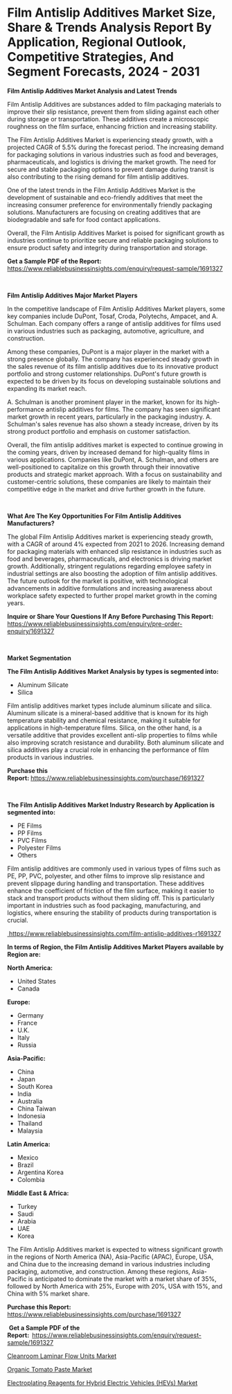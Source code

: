 <p><h1>Film Antislip Additives Market Size, Share & Trends Analysis Report By Application, Regional Outlook, Competitive Strategies, And Segment Forecasts, 2024 - 2031</h1></p><p><strong>Film Antislip Additives Market Analysis and Latest Trends</strong></p>
<p><p>Film Antislip Additives are substances added to film packaging materials to improve their slip resistance, prevent them from sliding against each other during storage or transportation. These additives create a microscopic roughness on the film surface, enhancing friction and increasing stability.</p><p>The Film Antislip Additives Market is experiencing steady growth, with a projected CAGR of 5.5% during the forecast period. The increasing demand for packaging solutions in various industries such as food and beverages, pharmaceuticals, and logistics is driving the market growth. The need for secure and stable packaging options to prevent damage during transit is also contributing to the rising demand for film antislip additives.</p><p>One of the latest trends in the Film Antislip Additives Market is the development of sustainable and eco-friendly additives that meet the increasing consumer preference for environmentally friendly packaging solutions. Manufacturers are focusing on creating additives that are biodegradable and safe for food contact applications.</p><p>Overall, the Film Antislip Additives Market is poised for significant growth as industries continue to prioritize secure and reliable packaging solutions to ensure product safety and integrity during transportation and storage.</p></p>
<p><strong>Get a Sample PDF of the Report:&nbsp;</strong> <a href="https://www.reliablebusinessinsights.com/enquiry/request-sample/1691327">https://www.reliablebusinessinsights.com/enquiry/request-sample/1691327</a></p>
<p>&nbsp;</p>
<p><strong>Film Antislip Additives Major Market Players</strong></p>
<p><p>In the competitive landscape of Film Antislip Additives Market players, some key companies include DuPont, Tosaf, Croda, Polytechs, Ampacet, and A. Schulman. Each company offers a range of antislip additives for films used in various industries such as packaging, automotive, agriculture, and construction.</p><p>Among these companies, DuPont is a major player in the market with a strong presence globally. The company has experienced steady growth in the sales revenue of its film antislip additives due to its innovative product portfolio and strong customer relationships. DuPont's future growth is expected to be driven by its focus on developing sustainable solutions and expanding its market reach.</p><p>A. Schulman is another prominent player in the market, known for its high-performance antislip additives for films. The company has seen significant market growth in recent years, particularly in the packaging industry. A. Schulman's sales revenue has also shown a steady increase, driven by its strong product portfolio and emphasis on customer satisfaction.</p><p>Overall, the film antislip additives market is expected to continue growing in the coming years, driven by increased demand for high-quality films in various applications. Companies like DuPont, A. Schulman, and others are well-positioned to capitalize on this growth through their innovative products and strategic market approach. With a focus on sustainability and customer-centric solutions, these companies are likely to maintain their competitive edge in the market and drive further growth in the future.</p></p>
<p>&nbsp;</p>
<p><strong>What Are The Key Opportunities For Film Antislip Additives Manufacturers?</strong></p>
<p><p>The global Film Antislip Additives market is experiencing steady growth, with a CAGR of around 4% expected from 2021 to 2026. Increasing demand for packaging materials with enhanced slip resistance in industries such as food and beverages, pharmaceuticals, and electronics is driving market growth. Additionally, stringent regulations regarding employee safety in industrial settings are also boosting the adoption of film antislip additives. The future outlook for the market is positive, with technological advancements in additive formulations and increasing awareness about workplace safety expected to further propel market growth in the coming years.</p></p>
<p><strong>Inquire or Share Your Questions If Any Before Purchasing This Report:</strong> <a href="https://www.reliablebusinessinsights.com/enquiry/pre-order-enquiry/1691327">https://www.reliablebusinessinsights.com/enquiry/pre-order-enquiry/1691327</a></p>
<p>&nbsp;</p>
<p><strong>Market Segmentation</strong></p>
<p><strong>The Film Antislip Additives Market Analysis by types is segmented into:</strong></p>
<p><ul><li>Aluminum Silicate</li><li>Silica</li></ul></p>
<p><p>Film antislip additives market types include aluminum silicate and silica. Aluminum silicate is a mineral-based additive that is known for its high temperature stability and chemical resistance, making it suitable for applications in high-temperature films. Silica, on the other hand, is a versatile additive that provides excellent anti-slip properties to films while also improving scratch resistance and durability. Both aluminum silicate and silica additives play a crucial role in enhancing the performance of film products in various industries.</p></p>
<p><strong>Purchase this Report:&nbsp;</strong><a href="https://www.reliablebusinessinsights.com/purchase/1691327">https://www.reliablebusinessinsights.com/purchase/1691327</a></p>
<p>&nbsp;</p>
<p><strong>The Film Antislip Additives Market Industry Research by Application is segmented into:</strong></p>
<p><ul><li>PE Films</li><li>PP Films</li><li>PVC Films</li><li>Polyester Films</li><li>Others</li></ul></p>
<p><p>Film antislip additives are commonly used in various types of films such as PE, PP, PVC, polyester, and other films to improve slip resistance and prevent slippage during handling and transportation. These additives enhance the coefficient of friction of the film surface, making it easier to stack and transport products without them sliding off. This is particularly important in industries such as food packaging, manufacturing, and logistics, where ensuring the stability of products during transportation is crucial.</p></p>
<p><a href="https://www.reliablebusinessinsights.com/film-antislip-additives-r1691327">&nbsp;https://www.reliablebusinessinsights.com/film-antislip-additives-r1691327</a></p>
<p><strong>In terms of Region, the Film Antislip Additives Market Players available by Region are:</strong></p>
<p>
    <p> <strong> North America: </strong>
        <ul>
            <li>United States</li>
            <li>Canada</li>
        </ul>
        </p> 
    <p> <strong> Europe: </strong>
        <ul>
            <li>Germany</li>
            <li>France</li>
            <li>U.K.</li>
            <li>Italy</li>
            <li>Russia</li>
        </ul>
        </p> 
    <p> <strong> Asia-Pacific: </strong>
        <ul>
            <li>China</li>
            <li>Japan</li>
            <li>South Korea</li>
            <li>India</li>
            <li>Australia</li>
            <li>China Taiwan</li>
            <li>Indonesia</li>
            <li>Thailand</li>
            <li>Malaysia</li>
        </ul>
        </p> 
    <p> <strong> Latin America: </strong>
        <ul>
            <li>Mexico</li>
            <li>Brazil</li>
            <li>Argentina Korea</li>
            <li>Colombia</li>
        </ul>
        </p> 
    <p> <strong> Middle East & Africa: </strong>
        <ul>
            <li>Turkey</li>
            <li>Saudi</li>
            <li>Arabia</li>
            <li>UAE</li>
            <li>Korea</li>
        </ul>
    </p>
    </p>
<p><p>The Film Antislip Additives market is expected to witness significant growth in the regions of North America (NA), Asia-Pacific (APAC), Europe, USA, and China due to the increasing demand in various industries including packaging, automotive, and construction. Among these regions, Asia-Pacific is anticipated to dominate the market with a market share of 35%, followed by North America with 25%, Europe with 20%, USA with 15%, and China with 5% market share.</p></p>
<p><strong>Purchase this Report: </strong><a href="https://www.reliablebusinessinsights.com/purchase/1691327">https://www.reliablebusinessinsights.com/purchase/1691327</a></p>
<p>&nbsp;<strong>Get a Sample PDF of the Report:&nbsp;&nbsp;</strong><a href="https://www.reliablebusinessinsights.com/enquiry/request-sample/1691327">https://www.reliablebusinessinsights.com/enquiry/request-sample/1691327</a></p>
<p><strong></strong></p>
<p><p><a href="https://medium.com/@lucas.vaughan6769/cleanroom-laminar-flow-units-market-size-share-trends-analysis-report-by-end-use-3191f0fc49ff">Cleanroom Laminar Flow Units Market</a></p><p><a href="https://medium.com/@kaceyrath00/an-in-depth-analysis-of-the-global-organic-tomato-paste-market-scope-and-its-rapid-growing-5-7-b1e5503cc4bf">Organic Tomato Paste Market</a></p><p><a href="https://github.com/tyleolden34345/Market-Research-Report-List-1/blob/main/electroplating-reagents-for-hybrid-electric-vehicles-hevs-market.md">Electroplating Reagents for Hybrid Electric Vehicles (HEVs) Market</a></p></p>